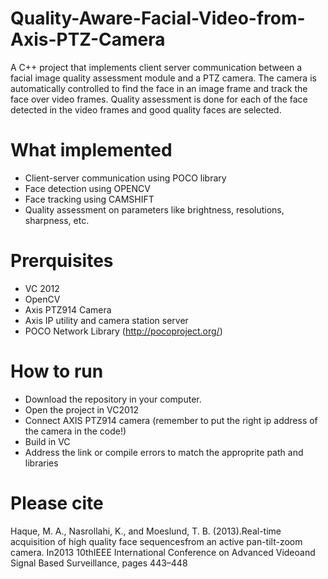 # Quality-Aware-Facial-Video-from-Axis-PTZ-Camera
A C++ project that implements client server communication between a facial image quality assessment module and a PTZ camera. The camera is automatically controlled to find the face in an image frame and track the face over video frames. Quality assessment is done for each of the face detected in the video frames and good quality faces are selected.

# What implemented
- Client-server communication using POCO library
- Face detection using OPENCV
- Face tracking using CAMSHIFT
- Quality assessment on parameters like brightness, resolutions, sharpness, etc. 


# Prerquisites
- VC 2012
- OpenCV
- Axis PTZ914 Camera
- Axis IP utility and camera station server
- POCO Network Library (http://pocoproject.org/)

# How to run
- Download the repository in your computer. 
- Open the project in VC2012
- Connect AXIS PTZ914 camera (remember to put the right ip address of the camera in the code!)
- Build in VC
- Address the link or compile errors to match the approprite path and libraries


# Please cite
Haque, M. A., Nasrollahi, K., and Moeslund, T. B. (2013).Real-time acquisition of high quality face sequencesfrom  an  active  pan-tilt-zoom  camera.   In2013 10thIEEE International Conference on Advanced Videoand Signal Based Surveillance, pages 443–448
